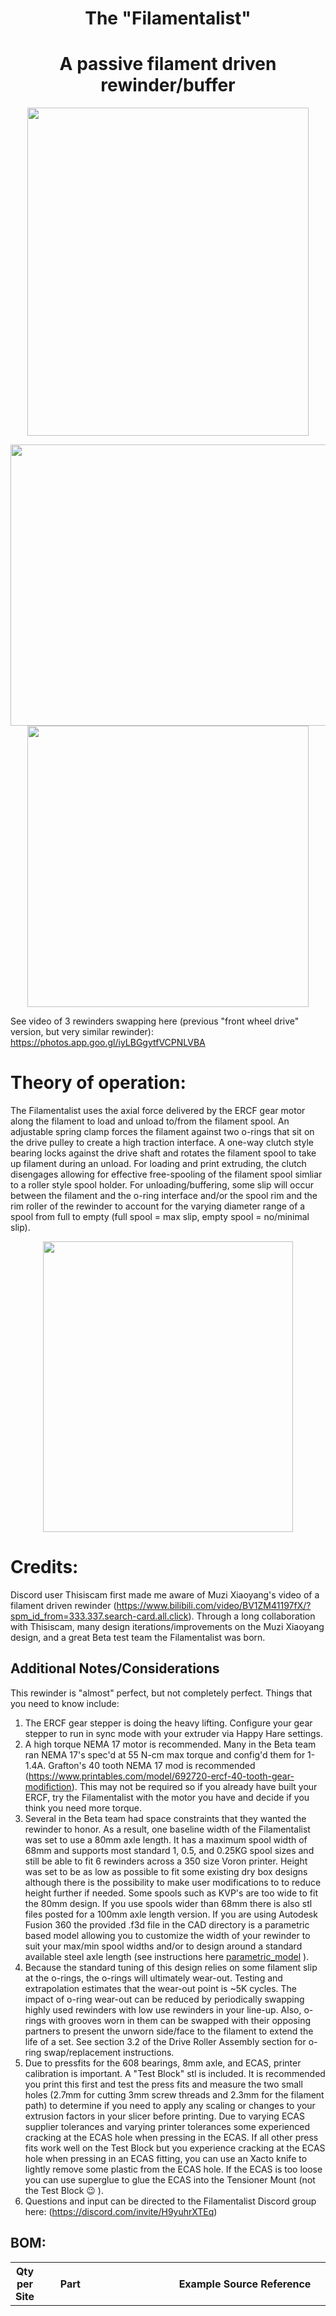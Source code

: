 <h1 align="center">The "Filamentalist"</h1>

<h1 align="center">A passive filament driven rewinder/buffer</h1>

<p align="center">
<img src="https://github.com/Enraged-Rabbit-Community/ERCF_v2/blob/rc2/Recommended_Options/Filamentalist_Rewinder/Assets/Filamentalist_Logo.png" width="450" height="525">
</p>
<p align="center"><img src="https://github.com/Enraged-Rabbit-Community/ERCF_v2/blob/rc2/Recommended_Options/Filamentalist_Rewinder/Assets/Filamentalist_Front.jpg" width="525" height="450">
<img src="https://github.com/Enraged-Rabbit-Community/ERCF_v2/blob/rc2/Recommended_Options/Filamentalist_Rewinder/Assets/Filamentalist_Top.jpg" width="450" height="450">
</p>

See video of 3 rewinders swapping here (previous "front wheel drive" version, but very similar rewinder):  https://photos.app.goo.gl/iyLBGgytfVCPNLVBA

# Theory of operation:
The Filamentalist uses the axial force delivered by the ERCF gear motor along the filament to load and unload to/from the filament spool.  An adjustable spring clamp forces the filament against two o-rings that sit on the drive pulley to create a high traction interface.  A one-way clutch style bearing locks against the drive shaft and rotates the filament spool to take up filament during an unload.  For loading and print extruding, the clutch disengages allowing for effective free-spooling of the filament spool simliar to a roller style spool holder.  For unloading/buffering, some slip will occur between the filament and the o-ring interface and/or the spool rim and the rim roller of the rewinder to account for the varying diameter range of a spool from full to empty (full spool = max slip, empty spool = no/minimal slip).

<p align="center">
<img src="https://github.com/Enraged-Rabbit-Community/ERCF_v2/blob/rc2/Recommended_Options/Filamentalist_Rewinder/Assets/Filamentalist6_1.jpg" width="400" height="465">
</p>

# Credits:
Discord user Thisiscam first made me aware of Muzi Xiaoyang's video of a filament driven rewinder (https://www.bilibili.com/video/BV1ZM41197fX/?spm_id_from=333.337.search-card.all.click).  Through a long collaboration with Thisiscam, many design iterations/improvements on the Muzi Xiaoyang design, and a great Beta test team the Filamentalist was born. 

## **Additional Notes/Considerations** 

This rewinder is "almost" perfect, but not completely perfect.  Things that you need to know include:
1. The ERCF gear stepper is doing the heavy lifting.  Configure your gear stepper to run in sync mode with your extruder via Happy Hare settings.
2. A high torque NEMA 17 motor is recommended.  Many in the Beta team ran NEMA 17's spec'd at 55 N-cm max torque and config'd them for 1-1.4A.  Grafton's 40 tooth NEMA 17 mod is recommended (https://www.printables.com/model/692720-ercf-40-tooth-gear-modifiction).  This may not be required so if you already have built your ERCF, try the Filamentalist with the motor you have and decide if you think you need more torque.
3. Several in the Beta team had space constraints that they wanted the rewinder to honor.  As a result, one baseline width of the Filamentalist was set to use a 80mm axle length.  It has a maximum spool width of 68mm and supports most standard 1, 0.5, and 0.25KG spool sizes and still be able to fit 6 rewinders across a 350 size Voron printer. Height was set to be as low as possible to fit some existing dry box designs although there is the possibility to make user modifications to to reduce height further if needed. Some spools such as KVP's are too wide to fit the 80mm design.  If you use spools wider than 68mm there is also stl files posted for a 100mm axle length version. If you are using Autodesk Fusion 360 the provided .f3d file in the CAD directory is a parametric based model allowing you to customize the width of your rewinder to suit your max/min spool widths and/or to design around a standard available steel axle length (see instructions here  [parametric_model](https://github.com/Enraged-Rabbit-Community/ERCF_v2/blob/rc2/Recommended_Options/Filamentalist_Rewinder/CAD/readme.md) ). 
4. Because the standard tuning of this design relies on some filament slip at the o-rings, the o-rings will ultimately wear-out.  Testing and extrapolation estimates that the wear-out point is ~5K cycles.  The impact of o-ring wear-out can be reduced by periodically swapping highly used rewinders with low use rewinders in your line-up.  Also, o-rings with grooves worn in them can be swapped with their opposing partners to present the unworn side/face to the filament to extend the life of a set.  See section 3.2 of the Drive Roller Assembly section for o-ring swap/replacement instructions. 
5. Due to pressfits for the 608 bearings, 8mm axle, and ECAS, printer calibration is important.  A "Test Block" stl is included.  It is recommended you print this first and test the press fits and measure the two small holes (2.7mm for cutting 3mm screw threads and 2.3mm for the filament path) to determine if you need to apply any scaling or changes to your extrusion factors in your slicer before printing.  Due to varying ECAS supplier tolerances and varying printer tolerances some experienced cracking at the ECAS hole when pressing in the ECAS.  If all other press fits work well on the Test Block but you experience cracking at the ECAS hole when pressing in an ECAS fitting, you can use an Xacto knife to lightly remove some plastic from the ECAS hole.  If the ECAS is too loose you can use superglue to glue the ECAS into the Tensioner Mount (not the Test Block 😉 ).
6. Questions and input can be directed to the Filamentalist Discord group here:  (https://discord.com/invite/H9yuhrXTEq)

## **BOM:**

| Qty per Site | Part | Example Source Reference | Comments |
|-------|---------------------------|-----------------------------|-------------------------------|
|   1   | 8mm dia. x 80mm Stainless Steel Dowell Pin | https://www.amazon.com/uxcell-Stainless-Chamfered-Support-Elements/dp/B0BC8VFSWD, Amazon Alternate https://www.amazon.com/Unifizz-Stainless-Steel-Round-Silver/dp/B09P9MC953?th=1 (sheared ends may need to be cleaned up), Aliexpress https://www.aliexpress.us/item/3256801518620991.html | Undersized shaft (7.93-7.97mm dia) works the best (5/16" dia).  100mm length is more available and can extend out of rewinder or cut polished 8mm or 5/16" diameter stainless rod to 80mm lengths, or there are stls to make a wider rewinder based on a 100mm axle.  Custom rewinder widths are also possible using the Fusion 360 parametric model and you can cut shaft to whatever length is desired. |
|   5   | MR608 bearings | Can be obtained anywhere (Home Depot, Amazon, Aliexpress, etc.)  | MR608RS, MR608ZZ, etc. |
|   1   | HF081412 One-Way Bearing | https://www.amazon.com/dp/B0C7TRFJBS, Aliexpress | 8mm Bore, 12mm length, 14.2mm Diameter. Get the "hex" style. |
|   1   | ECAS press-in pneumatic fittings for the bowden tubes (like used in ERCF)  |  | A locking clip is required and can be bought or printed (stl included) |
|   2   | O-rings | AS568 Standard size 211, Home Depot #110, https://www.amazon.com/211-Buna-N-Ring-Durometer-Black/dp/B000FN0W7I/, Aliexpress | In the range of 13/16" ID, 1-1/16" OD or ~20mm ID, ~26mm OD (~3mm cross section/cs), Nitrile Butadiene Rubber (Buna-N)|
|   1   | Spring  | https://www.amazon.com/gp/product/B08FDYJLYC/, Aliexpress | Like in extruders - 304 Stainless Steel,6mm OD,1mm Wire Size,7.5mm Compressed Length,15mm Free Length,37.2N Load Capacity |                                 |
|   1 | 3mm Heatset  | M3x4x5 like these:  https://www.amazon.com/gp/product/B09MCW7ZN5 | Voron standard size | set into the Tensioner Mnt |
|   1   | 3x35mm SHCS | SS Socket Head Cap Screw | Spring Tensioner Screw anything in the range of 35mm +/- 10mm should work.  If building the alernate reverse access version then a 40-50mm length is recommended. |
|   6   | 3x12 FHCS  |  Stainless Steel Flat Head Screw | for Tensioner Mnt and Rear Axle installation 8/10/12mm lengths will work|
|   3   | 3x18 FHCS  |  Stainless Steel Flat Head Screw | for Tensioner Arm clamp bearings and Tensioner Mnt pivot installation 16mm length will work |
|   2   | Rubber Band | https://www.amazon.com/dp/B0CPJPN41V | Size #94 (3 1/2" x 3/4"), any wide rubber bands in the 2.5"-3.5" size will work.  Can combine multiples across face of rollers.  Another excellent alternative is to cut bands from a bicycle inner tube.  Mountain bike or "balloon" tire sized tubes for tires in the 1.75"-2.4" width work well.  Cut at ~30-35% wider than face of Rim Roller. |
| var.  | 2.5mm ID PTFE tubing | Amazon, Aliexpress, 3D printing vendors | 2.5mm ID recommended but you can try whatever you have.  Length depends on the distance from your rewinder location to your ERCF inputs |


# Printing Guidelines:

## **General:**
- Material: ABS or ASA (~170 gm per site)
- Print Time: ~8hr 17min (based on the Ellis PIF profile speeds, accelerations, and volumes)
- 0.2mm layer height
- 40% infill recommended.  Linear style infills are fastest (rectilinear, monotonic, grid, triangles, stars, etc.)
- Wall Count: 4
- Solid Top/Bottom Layers: 5

## **Part Specific:**
- Orientation suggestions are relative to the installed assembly orientation and are shown in the slicer images below.
- There are stls for both 80mm and 100mm wide version and a Fusion 360 parametric CAD model for additional custom widths.  See "Additional Notes/Considerations" point 3 above for more details.
- There is the option to include a threaded Rim Roller to support O-Ring replacement.  This is like not needed for most people.  See "Drive Roller Assembly" section 3.2 below for more detail.
- Stl's are provided for optional clip-in style supports where no Base_Plate is needed and the rewinders are easily clipped in and out of (2) 2020 extrusions mounted 170mm center-to-center apart.  This option is highly recommeded if your setup can accomodate this style type of mount.
  - <img src="https://github.com/Enraged-Rabbit-Community/ERCF_v2/blob/rc2/Recommended_Options/Filamentalist_Rewinder/Assets/Clip_Mount_Version.jpg" width="280" height="175">
- **!! IMPORTANT !!  This design relies on multiple press-fits for bearings, axles, and ECAS fittings.  As a result, printer calibration is important.  A Test_Block stl is included.  It is highly recommended that you print this block first, check fits, and make adjustments to extrusion multipliers and/or slicer scaling if needed before printing the Filamentalist parts.**
  
<img src="https://github.com/Enraged-Rabbit-Community/ERCF_v2/blob/rc2/Recommended_Options/Filamentalist_Rewinder/Assets/Filamentalist_Logo.png" width="200" height="300">  <img src="https://github.com/Enraged-Rabbit-Community/ERCF_v2/blob/rc2/Recommended_Options/Filamentalist_Rewinder/Assets/Filamentalist_Sliced_(Black)_1.jpg" width="375" height="300">  <img src="https://github.com/Enraged-Rabbit-Community/ERCF_v2/blob/rc2/Recommended_Options/Filamentalist_Rewinder/Assets/Filamentalist_Sliced_(Orange)_1.jpg" width="375" height="300">


| **Qty per Site** | **Part**  | **Pic** |  **Orientation**            | **Printed Supports Needed** | **Comments** |
|------|-----------------------------------------|------------|--------------------|-----|---------------------------------|
| 1       | Right_Support | <img src="https://github.com/Enraged-Rabbit-Community/ERCF_v2/blob/rc2/Recommended_Options/Filamentalist_Rewinder/Assets/Right_Support.jpg" width="40" height="40"> |  Horizontal                   | N     |                                  |
| 1       | Left_Support | <img src="https://github.com/Enraged-Rabbit-Community/ERCF_v2/blob/rc2/Recommended_Options/Filamentalist_Rewinder/Assets/Left_Support.jpg" width="40" height="40">                                                            | Horizontal                   | N     |                                  |
| 1       | Base_Plate | <img src="https://github.com/Enraged-Rabbit-Community/ERCF_v2/blob/rc2/Recommended_Options/Filamentalist_Rewinder/Assets/Base.jpg" width="40" height="40">                                                            | Horizontal                   | N     | Optional part for a standalone unit not mounted to another surface  |
| 1       | Idler_Roller_Axle  | <img src="https://github.com/Enraged-Rabbit-Community/ERCF_v2/blob/rc2/Recommended_Options/Filamentalist_Rewinder/Assets/Rear_Roller_Axle.jpg" width="40" height="40"> | Horizontal | N | align flat of "D" to build plate |
| 2 (1)       | Rim_Roller | <img src="https://github.com/Enraged-Rabbit-Community/ERCF_v2/blob/rc2/Recommended_Options/Filamentalist_Rewinder/Assets/Rim_Roller.jpg" width="40" height="40">                                                   | Horizontal                | N       | Dished side up.  Print 1 if you choose to use 1 Rim_Roller_(Threaded) (see next line below) |
| 0 (1)       | Rim Roller (Threaded) | <img src="https://github.com/Enraged-Rabbit-Community/ERCF_v2/blob/rc2/Recommended_Options/Filamentalist_Rewinder/Assets/Rim_Roller_(Threaded).jpg" width="40" height="40">                                                   | Horizontal                | N       | Optional - print if you want the ability to replace o-rings without pressing a roller off of the axle. Dished side up, recommend scattered seams for improved thread perfromance, clean out support web in center splined hole with Xacto knife |
| 0 (1)       | Rim_Roller_Hub (Threaded) | <img src="https://github.com/Enraged-Rabbit-Community/ERCF_v2/blob/rc2/Recommended_Options/Filamentalist_Rewinder/Assets/Rim_Roller_Hub_(Threaded).jpg" width="40" height="40">                                                   | Horizontal                | N       | Optional - print if you want the ability to replace o-rings without pressing a roller off of the axle. Recommend scattered seams for improved thread performance. |
| 1       | Center_Drive_Roller  | <img src="https://github.com/Enraged-Rabbit-Community/ERCF_v2/blob/rc2/Recommended_Options/Filamentalist_Rewinder/Assets/Center_Drive_Roller.jpg" width="40" height="40">                                                        | Horizontal                 | N        | Recommend scattered seams for press fit-bore concentricity |
| 2       | CDR_Spacer |  <img src="https://github.com/Enraged-Rabbit-Community/ERCF_v2/blob/rc2/Recommended_Options/Filamentalist_Rewinder/Assets/Center_Drive_Roller_Spacer.jpg" width="40" height="40">    | Horizontal                 | N        |                             |
|         | Tensioner_Arm_Left |  <img src="https://github.com/Enraged-Rabbit-Community/ERCF_v2/blob/rc2/Recommended_Options/Filamentalist_Rewinder/Assets/Tensioner_Arm_Left_1.jpg" width="40" height="40"> | Horizontal                          |  N    |  |
|         | Tensioner_Arm_Right |  <img src="https://github.com/Enraged-Rabbit-Community/ERCF_v2/blob/rc2/Recommended_Options/Filamentalist_Rewinder/Assets/Tensioner_Arm_Right_1.jpg" width="40" height="40"> | Horizontal                          |  Built-in     | Remove built-in support from the locking tab |
| 1       | Tensioner_Mount | <img src="https://github.com/Enraged-Rabbit-Community/ERCF_v2/blob/rc2/Recommended_Options/Filamentalist_Rewinder/Assets/Tensioner_Mnt_printed.jpg" width="40" height="40">                           | Vertical (as installed)                | N  |   |
| 1       | Idler_Roller_(male)   | <img src="https://github.com/Enraged-Rabbit-Community/ERCF_v2/blob/rc2/Recommended_Options/Filamentalist_Rewinder/Assets/Idler_Roller_(male).jpg" width="40" height="40">  | Vertical  | N  |  Scattered seams |
| 1       | Idler_Roller_(female)   | <img src="https://github.com/Enraged-Rabbit-Community/ERCF_v2/blob/rc2/Recommended_Options/Filamentalist_Rewinder/Assets/Idler_Roller_(female).jpg" width="40" height="40">  | Vertical  | N  |  Scattered seams |
| 1    | Axle_Pressing_Tool | <img src="https://github.com/Enraged-Rabbit-Community/ERCF_v2/blob/rc2/Recommended_Options/Filamentalist_Rewinder/Assets/Axle_Pressing_Tool.jpg" width="40" height="40"> | Vertical | N | Pocket opening up.  Print with 100% infill for reuse strength and durability when building multiple rewinders. |
| 2 | ECAS_Clip | <img src="https://github.com/Enraged-Rabbit-Community/ERCF_v2/blob/rc2/Recommended_Options/Filamentalist_Rewinder/Assets/ECAS_Locking_Clip.jpg" width="40" height="40"> |  Horizontal | N | Tab up |
| 1 | Test_Block | <img src="https://github.com/Enraged-Rabbit-Community/ERCF_v2/blob/rc2/Recommended_Options/Filamentalist_Rewinder/Assets/Test_Block.jpg" width="40" height="40"> |  608 Pocket facing up | N | printer calibration tool |


# Assembly Instructions:

# 1. Tensioner Mount Assembly

<img src="https://github.com/Enraged-Rabbit-Community/ERCF_v2/blob/rc2/Recommended_Options/Filamentalist_Rewinder/Assets/Tensioner_Mnt.jpg" width="400" height="350">

   - 1.1 Install 3mm heatset insert into Tensioner Mnt.
   - 1.2 Remove the rubber seal from the ECAS fitting.
   - 1.3 Install the ECAS fitting into the Tensioner Mnt.  It should be a moderate press-in.  You may need to push it in firmly using the end of a 8mm steel shaft or printed rear axle shaft to get it to sit flush to the Tensioner Mnt mating surface.  The sidewalls of this hole are relatively thin.  Varying ECAS and print tolerances could result in the sidewall cracking.  If this happens, use superglue around the ECAS and crack.

# 2. Tensioner Arm Installation

<img src="https://github.com/Enraged-Rabbit-Community/ERCF_v2/blob/rc2/Recommended_Options/Filamentalist_Rewinder/Assets/Tensioner_Assy.jpg" width="400" height="350">

   - 2.1 Lay the Tensioner Arm Right part on a flat surface.  Slide the 608 bearing onto the bearing post.  Place the Tensioner Arm Left part into the 608 bearing and rotate against the Tensioner Arm Right part making sure the alignment tab seats correctly at into the pocket at the bottom of the Tensioner Arm Right part.
   - 2.2 Place a 3x18 FHCS (or x16, x12) through the bearing mount hole of the Tensioner Arm Left part and moderately tighten the screw into the Tensioner Arm right piece.  Once installed verify that the bearing turns freely.
   - 2.3 Place a 3x18 FHCS (or x16, x12) through the hole in the Tensioner Arm Left part at the "nose" end and moderately tighten the screw into the Tensioner Arm right piece.  
   - 2.4 Install the Tensioner Arm onto the Tensioner Mnt using a 3x18mm FHCS screw (or x16) .  Tighten until snug and then back off until the arm rotates freely on the mount.
   - 2.5 Place an M3 washer followed by the spring onto an M3x35 SHCS (or x30, x40) and slide through the slotted hole in the bottom of the arm assembly.  Screw the SHCS into the heatset insert of the Tensioner Mnt.  No tension should be on the spring at this point.
       - 2.5.1 ALTERNATE INSTALLATION:
                If the orientation of your Filamentalist makes it difficult to access the tension adjustment screw you can use a 50mm long 3mm SHCS coming from the bowden side of the rewinder with a lock nut, nut with loctite, or a heatset with loctite on the other end as shown in the image below.  
<p align="center">
<img src="https://github.com/Enraged-Rabbit-Community/ERCF_v2/blob/rc2/Recommended_Options/Filamentalist_Rewinder/Assets/Tensioner_Screw_(alternate).jpg" width="400" height="350">
</p>

# 3. Drive Roller Assembly

<img src="https://github.com/Enraged-Rabbit-Community/ERCF_v2/blob/rc2/Recommended_Options/Filamentalist_Rewinder/Assets/Center_Drive_Roller_with_1-Way_Bearing.jpg" width="300" height="300">  <img src="https://github.com/Enraged-Rabbit-Community/ERCF_v2/blob/rc2/Recommended_Options/Filamentalist_Rewinder/Assets/Drive_Roller_Assembly_1.jpg" width="650" height="400">

- 3.1 Press HF081412 One-Way Bearing into Center Drive Roller.  Orientation does not matter at this point.
- 3.2 Install first Rim Roller
    - 3.2.1 For Rim Roller (Threaded) option:

The purpose of this two-piece roller is to allow for future o-ring replacement by removing the Rim Roller from the Hub versus having to press a roller off of the axle and then press it back on.  The impact of o-ring wear-out can be reduced by periodically swapping highly used rewinders with low use rewinders in your line-up.  Also, o-rings with grooves worn in them can be swapped with their opposing partners to present the unworn side/face to the filament to extend the life of a set.  To swap o-rings, remove the Drive Roller Assembly from the rewinder (unscrew the (4) screws that attach Right and Left Supports to the Tensioner Mount).  There is no need to diassassemble the Drive Roller assembly.  Use a tool like a dental pick to lift one o-ring and stretch over the top of the other, then push the lower o-ring into the vacated position, and finally push the first o-ring into its new home.

For o-ring replacement, remove the Drive Roller Assembly from the rewinder (unscrew the (6) screws of the Right and Left Supports).  Then unscrew the Rim Roller from the Rim Roller Hub.  If you chose not to use the threaded Rim Roller option youwill need to pull on Rim Roller off of the Axle.  You can now remove the old o-rings and install a pair of new ones, screw the Rim Roller back onto the Hub, and re-install the supports.  This option is recommended if you expect to run a high number of swaps (5K+) over fairly short periods of time as the o-rings will eventually wear out.

  -
    - 3.2.1.1 The optional Rim Roller (Threaded) part has a support web that spans the splined press-fit hole to aid in overhang print quality.  Clean out this web an Xacto knife (or equivalent).
    - 3.2.1.2 Screw the optional Rim Roller Hub (Threaded) part into the Rim Roller (Threaded) part until they are flush with each other.  You may need to use a tool like a flat bladed screwdriver inserted into the hub splines for initial threading.  If threading is excessively tight, thread the hub in and out of the roller multiple times blowing out any debris until there is only light-to-moderate resistance on the threads and then screw the Rim Roller tightly onto the Hub.  You want the resistance of the threads to be less than the resistance of the press-fit of the hub against the shaft so that the roller can be removed from the hub later as needed.  Place the roller onto the Axle Pressing Tool as shown in picture.  Press or gently tap with hammer to drive the 8x80mm axle shaft through the Roller assembly until the shaft bottoms-out on the pocket in the Axle Pressing Tool.  If tapping the shaft in, you will hear a change in the pitch of the "thud" when the shaft reaches the floor of the Axle Pressing Tool.

    - 3.2.2 For standard (non-threaded) Rim Roller option:
        - 3.2.2.1 Position the Rim Roller part onto the Axle Pressing Tool with dished side facing down as shown in picture.  Press or gently tap with hammer to drive the 8x80mm axle shaft through the Rim Roller part until the shaft bottoms-out in the pocket of the Axle Pressing Tool.
- 3.3 Slide (1) Center Drive Roller spacer followed by the Center Drive Roller (with One-way bearing already installed)
## **!! IF USING THE RIM ROLLER (THREADED) OPTION, THIS IS WHERE THE DRIVE ROLLER ORIENTATION MATTERS !!**   
## **Orient the pressed-on Rim Roller (Threaded) part and shaft so that the shaft is facing upwards from the Roller. Place the Center Drive roller assembly onto the shaft so that the one-way bearing locks in the filament unload/eject direction (locks with clockwise rotation when turning on shaft with Rim Roller (Threaded) below the Drive Roller).  This orientation of Rim Roller (Threaded) and Center Drive Roller ensures that the Rim Roller Hub (Threaded) part will want to tighten against the Rim Roller (Threaded) part when experiencing the highest resistance that occurs during unload/eject.**
- 3.4 Slide the second Center Drive Roller spacer onto the axle shaft.
- 3.5 Position the Rim Roller part (non threaded roller) onto the Axle Pressing Tool with dished side facing down as shown in picture.  Press or gently tap with hammer to drive the 8x80mm axle shaft through the Rim Roller part until the shaft bottoms-out in the pocket of the Axle Pressing Tool.
- 3.4 It is very important that the one-way bearing rotates in the unlocked direction freely with low resistance .  If the resistance of the one-way bearing is greater thatn the combined resistance of the two 608 bearings that the Drive Roller steel axle turns in then the system won't disengage and freespool properly during filament loads resulting in loose coils on the spool.  There has been limited instances of certain one-way bearings having too much resistance.  If your one-way bearings don't spin freely in the unlocked direction then assess your shaft diameter to ensure it is not to much above 8mm and/or you may need to try a different brand of one-way bearing.

# 4. Base Assembly

There is an alternate version of the base that clips into two 2020 rails spaced 170mm apart (center-to-center). It enables quick add/remove/relocate capabilities and requires no hardware to mount.  You print all of the same parts except for the 2 base Supports that use the clip mount version (see "(2020 Clip-In)_optional" versions in STLs directory).  Assembly is the same.

Also, there is an optional "Base_Plate" part that mounts to the Supports and Tensioner Mount for a standalone application where the unit will not be attached to some other mounting suface.  If installing the Base_Plate part, screw the Tensioner Mount to the Base from the bottom before installing the side Support parts, Drive Roller Assembly, and/or Idler Roller.

<img src="https://github.com/Enraged-Rabbit-Community/ERCF_v2/blob/rc2/Recommended_Options/Filamentalist_Rewinder/Assets/Base.jpg" width="250" height="250">

<img src="https://github.com/Enraged-Rabbit-Community/ERCF_v2/blob/rc2/Recommended_Options/Filamentalist_Rewinder/Assets/Base_MR608_Bearings.jpg" width="300" height="350">  <img src="https://github.com/Enraged-Rabbit-Community/ERCF_v2/blob/rc2/Recommended_Options/Filamentalist_Rewinder/Assets/Rear_Roller_MR608_Bearings.jpg" width="300" height="250">

   - 4.1 Thread the Idler Roller (male) and Idler Roller (female) parts together tightly.  Press a total of (4) MR608 bearings into the Right Support, Left Support, and Idler Roller parts.  The Axle Pressing Tool can be used to aid with pressing the bearings into the deep bearing pockets of the Idler Roller.  Ensure the inner races of the bearings in the Right/Left Support parts turn freely.

<img src="https://github.com/Enraged-Rabbit-Community/ERCF_v2/blob/rc2/Recommended_Options/Filamentalist_Rewinder/Assets/Base_Assy_1.jpg" width="400" height="350">

   - 4.2 Place the Tensioner Assembly around the Drive Roller Assembly and screw the Tensioner Mnt onto one of the Support parts using (2) 3x12 FHCS screws (or x10, x8).
## **Double Check that the one-way bearing of the Center Drive Roller locks when rotated in the direction of a filament unload.**
   - 4.3 Insert the Rear Roller Axle through the same base part aligning the "D" shape end to the flat in the 8mm pocket of the Support.  Ensure it presses all of the way in (you may need to tap it in a bit).  Secure with (1) 3x18 FHCS screw (or x10, x8).  
   - 4.4 Slide the Rear Roller onto the Rear Roller Axle.
   - 4.5 Install the opposite side Support part to assembly pressing in the D shaft end and securing with (3) 3x12 FHCS screws (or x10, x8).  Make sure there is no spring tension on the Tensioner arm for this step.
   - 4.6 Insert a section of bowden tube into the ECAS until it bottoms out/butts against the Tensioner Mnt behind the ECAS.  Place a locking clip in the ECAS (if you don't have these, an stl file is provided to print the locking clips).  2.5mm ID tubing is recommended to ensure good stiffness and minimal "buckling" of filament in the driven filament path.  Cut your section of tubing a little long for the location of the rewinder and the run to the ERCF slot position.  You can fine tune/trim the length after installation of the rewinder.  
## **It is recommended that you chamfer the inner edge of the tubing that is going into the Tensioner Mount with an Xacto knife or drill bit to ensure easy filament loading.  Also, depending on print quality you may want/need to clean up the filament path hole in the Tensioner Mount with a 1.75-2mm drill bit.**


# Tuning

The standard recommended method for tuning the system is with the Tensioner Arm clamping force.  The arm does not need an extreme amount of tension.  To tune the spring force, lift the tensioner and insert a section of filament through the o-ring bearing interface and into the bowden tube.  Hold the center roller by placing your thumb against the o-rings and try to pull the filament out.  You want the slip force to be slightly more than what the overall system drag is, so you have to imagine the range of gear motor pull force vs rewinder drag and set a slip range in-between the two "imaginary" lines.  Adjust the spring tensioner screw accordingly and err on the light side.  Run the rewinder (see test code below). If loose filament is forming around the filament spool during unload, tighten the spring tensioning screw.  If no loose filament is forming around the filament roll, gradually reduce the spring tension until loose filament starts to accumulate and then increase tension in ~1/2 screw turn increments until you feel you have the lightest tension that results in a tightly packed unload. This method will result in the ultimate wear-out of the o-rings.  Testing and extrapolation estimates that the wear-out point is ~5K cycles.  The impact of o-ring wear-out can be reduced by periodically swapping highly used rewinders with low use rewinders.  Ultimately o-rings can be replaced by the process described in section 3.2 of the Drive Roller Assembly section. 

An alternate method is to rely on spool rim slip against the rollers by running a high filament clamping force and selecting a rim surface other than the high friction rubber bands such as a soft PVC tape (electrical or gym floor line tape).  You will have to experiment with what works best for you, particularly on almost empty spools of low weight, and/or reach out to the Filamentalist Discord group for input (https://discord.com/channels/1208529298781372447/1208529299230031883).

# Troubleshooting

Please see [troubleshooting guide](troubleshoot.md) or join our discord server above for more help.

# Testing

Below are macros you can cut and paste into the bottom of your mmu_software.cfg or printer.cfg to test and tune your rewinders.

Happy multi-material printing and rewindering!

```
[gcode_macro rewinder_test]
gcode:
    MMU_TEST_LOAD LENGTH=50
    {% for n in range(20) %}

# cycles currently set at 20, i.e. range(20).  You can changes this however you chose.
        MMU_SERVO POS=DOWN
#        MANUAL_STEPPER STEPPER="gear_stepper" SPEED=300 ACCEL=400 MOVE=800
        MMU_TEST_MOVE SPEED=300 ACCEL=400 MOVE=800
# change the SPEED and ACCEL as you see fit
        MMU_SERVO POS=UP
# to stop a macro mid-cycle you must use the e-stop.  This dwell allows you to hit the e-stop while the servo is up so that you can pull the filament out of the ERCF while the printer/macro is stopped
        MMU_SERVO POS=DOWN
        MMU_TEST_MOVE SPEED=300 ACCEL=400 MOVE=-800
        MMU_SERVO POS=UP

    {% endfor %}


[gcode_macro rewinder_test_multitool]
gcode:
    {% set gates = [5] %} # [0,1,2,3,4,5] move between these gates
    {% set test_load_length = params.TEST_LOAD_LENGTH | default(50) | float %}
    {% set repeats = params.REPEATS | default(20) | int %}
    {% set speed = params.SPEED | default(300) | float %}
    {% set accel = params.ACCEL | default(400) | float %}
    {% set length = params.LENGTH | default(800) | float %}

    MMU_HOME

#    MMU_TEST_LOAD LENGTH=50
    {% for n in range(repeats) %}
        {% for gate in gates %}
            MMU_SELECT GATE={gate}
            MMU_TEST_LOAD LENGTH={test_load_length} # preload gate for a bit of length
            MMU_TEST_MOVE SPEED={speed} ACCEL={accel} MOVE={length}
            MMU_SERVO POS=UP
            MMU_TEST_MOVE SPEED={speed} ACCEL={accel} MOVE=-{length}
            MMU_EJECT
            MMU_RECOVER

        {% endfor %}
  
    {% endfor %}
```

# Version History

V1 - 5/17/24 - Public release into ERCF V2 RC2 repository

V1.1 - 5/19/24 - Update to CAD and stls for Tensioner Arms to remove potential filament catching point during endless spool ejection

V1.2 - 5/20/24 - Reverted Center_Drive_Roller to cylindrical press fit hole (vs hex of V1 and V1.1).  Revised 608 press fit pockets of Idler_Roller_(male&female) parts for both 80mm and 100mm width versions for improved press fit.

V1.3 - 5/20/24 - Added bevel to internal step on  Idler_Roller_(male) part for 80mm and 100mm versions to improve printability.  Updated the .f3dparametric file, step files, and stls for 80mm and 100mm versions.

V1.4 - 5/21/24 - Shortened threads on Idler_Roller_male parts by 1.5mm to remove slight interference.  Updated CAD, 80mm, and 100mm stls.

# To DO

1. 
